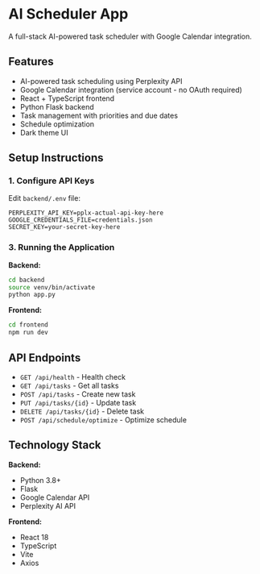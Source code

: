 # AI Scheduler App

A full-stack AI-powered task scheduler with Google Calendar integration.

## Features

- AI-powered task scheduling using Perplexity API
-  Google Calendar integration (service account - no OAuth required)
-  React + TypeScript frontend
-  Python Flask backend
-  Task management with priorities and due dates
-  Schedule optimization
-  Dark theme UI

## Setup Instructions

### 1. Configure API Keys

Edit `backend/.env` file:

```env
PERPLEXITY_API_KEY=pplx-actual-api-key-here
GOOGLE_CREDENTIALS_FILE=credentials.json
SECRET_KEY=your-secret-key-here
```

### 3. Running the Application

**Backend:**
```bash
cd backend
source venv/bin/activate 
python app.py
```

**Frontend:**
```bash
cd frontend
npm run dev
```
## API Endpoints

- `GET /api/health` - Health check
- `GET /api/tasks` - Get all tasks
- `POST /api/tasks` - Create new task
- `PUT /api/tasks/{id}` - Update task
- `DELETE /api/tasks/{id}` - Delete task
- `POST /api/schedule/optimize` - Optimize schedule

## Technology Stack

**Backend:**
- Python 3.8+
- Flask
- Google Calendar API
- Perplexity AI API

**Frontend:**
- React 18
- TypeScript
- Vite
- Axios


